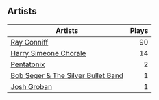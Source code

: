 ## Artists
Artists | Plays 
----- | -----: 
[Ray Conniff](/artists/ray-conniff-104848) | 90
[Harry Simeone Chorale](/artists/harry-simeone-chorale-30122133) | 14
[Pentatonix](/artists/pentatonix-655231) | 2
[Bob Seger & The Silver Bullet Band](/artists/bob-seger-the-silver-bullet-band-105037) | 1
[Josh Groban](/artists/josh-groban-58260) | 1

